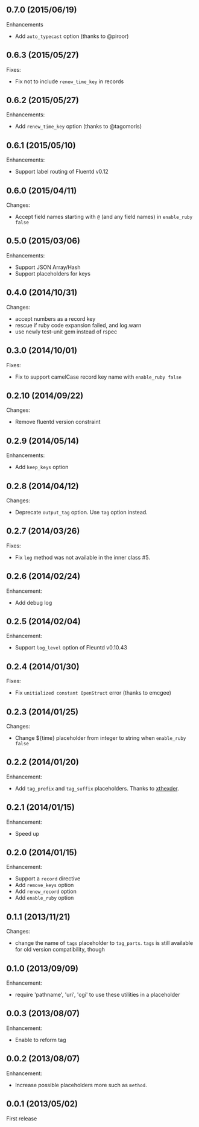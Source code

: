 ## 0.7.0 (2015/06/19)

Enhancements

* Add `auto_typecast` option (thanks to @piroor)

## 0.6.3 (2015/05/27)

Fixes:

* Fix not to include `renew_time_key` in records

## 0.6.2 (2015/05/27)

Enhancements:

* Add `renew_time_key` option (thanks to @tagomoris)

## 0.6.1 (2015/05/10)

Enhancements:

* Support label routing of Fluentd v0.12

## 0.6.0 (2015/04/11)

Changes:

* Accept field names starting with `@` (and any field names) in `enable_ruby false`

## 0.5.0 (2015/03/06)

Enhancements:

* Support JSON Array/Hash
* Support placeholders for keys

## 0.4.0 (2014/10/31)

Changes:

* accept numbers as a record key
* rescue if ruby code expansion failed, and log.warn
* use newly test-unit gem instead of rspec

## 0.3.0 (2014/10/01)

Fixes:

* Fix to support camelCase record key name with `enable_ruby false`

## 0.2.10 (2014/09/22)

Changes:

* Remove fluentd version constraint

## 0.2.9 (2014/05/14)

Enhancements:

* Add `keep_keys` option

## 0.2.8 (2014/04/12)

Changes:

* Deprecate `output_tag` option. Use `tag` option instead.

## 0.2.7 (2014/03/26)

Fixes:

* Fix `log` method was not available in the inner class #5. 

## 0.2.6 (2014/02/24)

Enhancement:

* Add debug log

## 0.2.5 (2014/02/04)

Enhancement:

* Support `log_level` option of Fleuntd v0.10.43

## 0.2.4 (2014/01/30)

Fixes:

* Fix `unitialized constant OpenStruct` error (thanks to emcgee)

## 0.2.3 (2014/01/25)

Changes:

* Change ${time} placeholder from integer to string when `enable_ruby false`

## 0.2.2 (2014/01/20)

Enhancement:

* Add `tag_prefix` and `tag_suffix` placeholders. Thanks to [xthexder](https://github.com/xthexder). 

## 0.2.1 (2014/01/15)

Enhancement:

* Speed up

## 0.2.0 (2014/01/15)

Enhancement:

* Support a `record` directive
* Add `remove_keys` option
* Add `renew_record` option
* Add `enable_ruby` option

## 0.1.1 (2013/11/21)

Changes:

* change the name of `tags` placeholder to `tag_parts`. `tags` is still available for old version compatibility, though

## 0.1.0 (2013/09/09)

Enhancement:

* require 'pathname', 'uri', 'cgi' to use these utilities in a placeholder

## 0.0.3 (2013/08/07)

Enhancement:

* Enable to reform tag

## 0.0.2 (2013/08/07)

Enhancement:

* Increase possible placeholders more such as `method`. 

## 0.0.1  (2013/05/02)

First release
